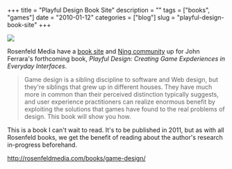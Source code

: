 +++
title = "Playful Design Book Site"
description = ""
tags = ["books", "games"]
date = "2010-01-12"
categories = ["blog"]
slug = "playful-design-book-site"
+++



  <div class="notebook-screenshot"><a href="http://rosenfeldmedia.com/books/game-design/"><img src="//media.konigi.com/bluga/wt4b4cc414dc264_large.jpg"/></a></div><p>Rosenfeld Media have a <a href="http://rosenfeldmedia.com/books/game-design/">book site</a> and <a href="http://playfuldesign.ning.com/">Ning community</a> up for John Ferrara's forthcoming book, <em>Playful Design: Creating Game Expderiences in Everyday Interfaces</em>.</p>

<p><blockquote>Game design is a sibling discipline to software and Web design, but they're siblings that grew up in different houses.  They have much more in common than their perceived distinction typically suggests, and user experience practitioners can realize enormous benefit by exploiting the solutions that games have found to the real problems of design.  This book will show you how. </blockquote></p>

<p>This is a book I can't wait to read. It's to be published in 2011, but as with all Rosenfeld books, we get the benefit of reading about the author's research in-progress beforehand.</p>

    
  <a href="http://rosenfeldmedia.com/books/game-design/">http://rosenfeldmedia.com/books/game-design/</a>
